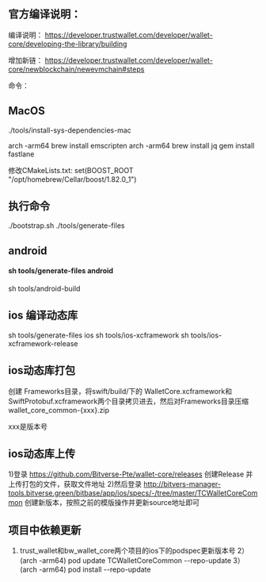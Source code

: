 ## 官方编译说明：
编译说明：
https://developer.trustwallet.com/developer/wallet-core/developing-the-library/building

增加新链： https://developer.trustwallet.com/developer/wallet-core/newblockchain/newevmchain#steps


命令：
## MacOS
./tools/install-sys-dependencies-mac

arch -arm64 brew install emscripten
arch -arm64 brew install jq
gem install fastlane


修改CMakeLists.txt: 
set(BOOST_ROOT "/opt/homebrew/Cellar/boost/1.82.0_1")

## 执行命令
./bootstrap.sh 
./tools/generate-files


## android
#### sh tools/generate-files android
sh tools/android-build


## ios 编译动态库
sh tools/generate-files ios
sh tools/ios-xcframework
sh tools/ios-xcframework-release

## ios动态库打包
创建 Frameworks目录，将swift/build/下的 WalletCore.xcframework和SwiftProtobuf.xcframework两个目录拷贝进去，然后对Frameworks目录压缩wallet_core_common-{xxx}.zip

xxx是版本号

## ios动态库上传
1)登录  https://github.com/Bitverse-Pte/wallet-core/releases 创建Release 并上传打包的文件，获取文件地址
2)然后登录 http://bitvers-manager-tools.bitverse.green/bitbase/app/ios/specs/-/tree/master/TCWalletCoreCommon 创建新版本，按照之前的模版操作并更新source地址即可

## 项目中依赖更新
1) trust_wallet和bw_wallet_core两个项目的ios下的podspec更新版本号
2） (arch -arm64) pod update TCWalletCoreCommon --repo-update 
3） (arch -arm64) pod install --repo-update



